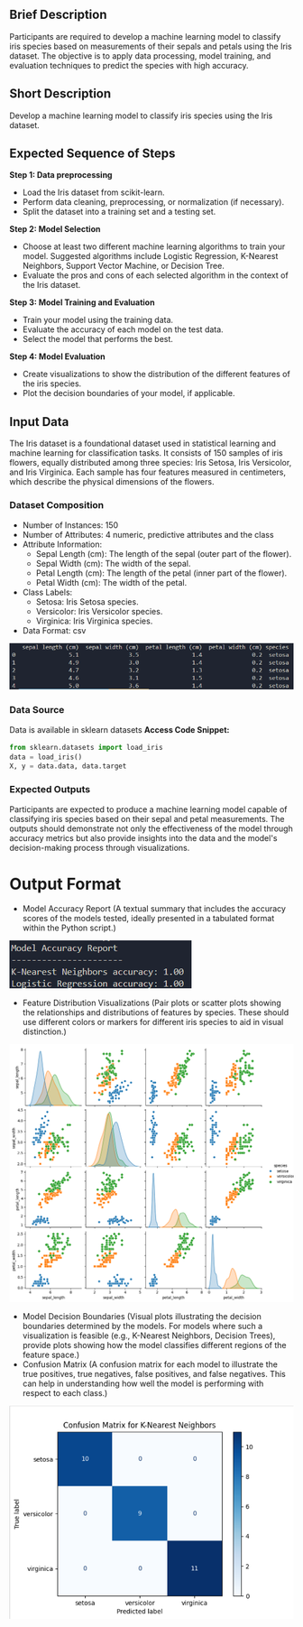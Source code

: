## Brief Description
Participants are required to develop a machine learning model to classify iris species based on measurements of their sepals and petals using the Iris dataset. The objective is to apply data processing, model training, and evaluation techniques to predict the species with high accuracy.

## Short Description
Develop a machine learning model to classify iris species using the Iris dataset.

## Expected Sequence of Steps

**Step 1: Data preprocessing**
- Load the Iris dataset from scikit-learn.
- Perform data cleaning, preprocessing, or normalization (if necessary). 
- Split the dataset into a training set and a testing set. 

**Step 2: Model Selection**
- Choose at least two different machine learning algorithms to train your model. Suggested algorithms include Logistic Regression, K-Nearest Neighbors, Support Vector Machine, or Decision Tree. 
- Evaluate the pros and cons of each selected algorithm in the context of the Iris dataset.

**Step 3: Model Training and Evaluation**
- Train your model using the training data. 
- Evaluate the accuracy of each model on the test data. 
- Select the model that performs the best. 

**Step 4: Model Evaluation**
- Create visualizations to show the distribution of the different features of the iris species. 
- Plot the decision boundaries of your model, if applicable.  

## Input Data 
The Iris dataset is a foundational dataset used in statistical learning and machine learning for classification tasks. It consists of 150 samples of iris flowers, equally distributed among three species: Iris Setosa, Iris Versicolor, and Iris Virginica. Each sample has four features measured in centimeters, which describe the physical dimensions of the flowers.
### Dataset Composition
- Number of Instances: 150
- Number of Attributes: 4 numeric, predictive attributes and the class
- Attribute Information:
    - Sepal Length (cm): The length of the sepal (outer part of the flower).
    - Sepal Width (cm): The width of the sepal.
    - Petal Length (cm): The length of the petal (inner part of the flower).
    - Petal Width (cm): The width of the petal.
- Class Labels:
    - Setosa: Iris Setosa species.
    - Versicolor: Iris Versicolor species.
    - Virginica: Iris Virginica species.
- Data Format: csv 

![Head of the Data](image.png)

### Data Source
Data is available in sklearn datasets 
**Access Code Snippet:**
  ```python
  from sklearn.datasets import load_iris
  data = load_iris()
  X, y = data.data, data.target
```

### Expected Outputs 
Participants are expected to produce a machine learning model capable of classifying iris species based on their sepal and petal measurements. The outputs should demonstrate not only the effectiveness of the model through accuracy metrics but also provide insights into the data and the model's decision-making process through visualizations.

# Output Format
- Model Accuracy Report (A textual summary that includes the accuracy scores of the models tested, ideally presented in a tabulated format within the Python script.) 

![Example of the text report](image-1.png)

- Feature Distribution Visualizations (Pair plots or scatter plots showing the relationships and distributions of features by species. These should use different colors or markers for different iris species to aid in visual distinction.) 

![Example of feature distribution](image-2.png)

- Model Decision Boundaries (Visual plots illustrating the decision boundaries determined by the models. For models where such a visualization is feasible (e.g., K-Nearest Neighbors, Decision Trees), provide plots showing how the model classifies different regions of the feature space.) 
- Confusion Matrix (A confusion matrix for each model to illustrate the true positives, true negatives, false positives, and false negatives. This can help in understanding how well the model is performing with respect to each class.) 

![Example of confusion matrix](image-3.png)


